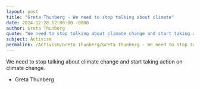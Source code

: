 ```yaml
---
layout: post
title: "Greta Thunberg - We need to stop talking about climate"
date: 2024-12-28 12:00:00 -0000
author: Greta Thunberg
quote: "We need to stop talking about climate change and start taking action on climate change."
subject: Activism
permalink: /Activism/Greta Thunberg/Greta Thunberg - We need to stop talking about climate
---
```


We need to stop talking about climate change and start taking action on climate change.

- Greta Thunberg
